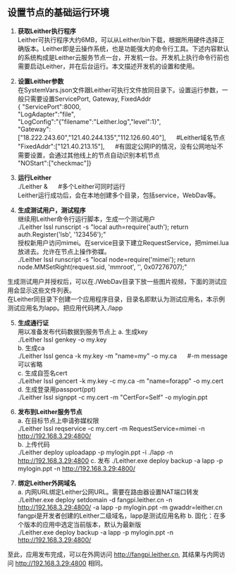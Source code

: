 ## 设置节点的基础运行环境
1. **获取Leither执行程序**  
Leither可执行程序大约6MB，可以从Leither/bin下载，根据所用硬件选择正确版本。Leither即是云操作系统，也是功能强大的命令行工具。下述内容默认的系统构成是Leither云服务节点一台，开发机一台。开发机上执行命令行前也需要启动Leither，并在后台运行。本文描述开发机的设置和使用。
  
2. **设置Leither参数**  
在SystemVars.json文件跟Leither可执行文件放同目录下。设置运行参数，一般只需要设置ServicePort, Gateway, FixedAddr  
{ "ServicePort":8000,  
  "LogAdapter":"file",  
  "LogConfig":"{\"filename\":\"Leither.log\",\"level\":1}",  
  "Gateway":["18.222.243.60","121.40.244.135","112.126.60.40"],&nbsp;&nbsp;&nbsp;&nbsp;&nbsp;&nbsp;#Leither域名节点  
  "FixedAddr":["121.40.213.15"],&nbsp;&nbsp;&nbsp;&nbsp;&nbsp;&nbsp;#有固定公网IP的情况，没有公网地址不需要设置，会通过其他线上的节点自动识别本机节点  
  "NOStart":["checkmac"]}  
  
3. **运行Leither**  
./Leither &&nbsp;&nbsp;&nbsp;&nbsp;&nbsp;&nbsp;#多个Leither可同时运行  
Leither运行成功后，会在本地创建多个目录，包括service，WebDav等。  
 
4. **生成测试用户，测试程序**  
继续用Leither命令行运行脚本，生成一个测试用户  
./Leither lssl runscript -s "local auth=require('auth'); return auth.Register('lsb', '123456');"  
授权新用户访问mimei。在service目录下建立RequestService，把mimei.lua放进去。允许在节点上操作弥媒。    
./Leither lssl runscript -s "local node=require('mimei'); return node.MMSetRight(request.sid, 'mmroot', '', 0x07276707);"  
  
生成测试用户并授权后，可以在./WebDav目录下放一些图片视频，下面的测试应用会显示这些文件列表。  
在Leither同目录下创建一个应用程序目录，目录名即默认为测试应用名，本示例测试应用名为lapp。把应用代码拷入./lapp  

5. **生成通行证**  
  用以准备发布代码数据到服务节点上
  a. 生成key  
  ./Leither lssl genkey -o my.key  
  b. 生成ca  
  ./Leither lssl genca -k my.key -m "name=my" -o my.ca&nbsp;&nbsp;&nbsp;&nbsp;&nbsp;&nbsp;#-m message 可以省略  
  c. 生成自签名cert  
  ./Leither lssl gencert -k my.key -c my.ca -m "name=forapp" -o my.cert  
  d. 生成登录用passport(ppt)  
  ./Leither lssl signppt -c my.cert -m "CertFor=Self" -o mylogin.ppt  
  
6. **发布到Leither服务节点**  
  a. 在目标节点上申请弥媒权限  
  ./Leither lssl reqservice -c my.cert -m RequestService=mimei -n http://192.168.3.29:4800/  
  b. 上传代码  
  ./Leither deploy uploadapp -p mylogin.ppt -i ./lapp -n http://192.168.3.29:4800
  c. 发布
  ./Leither.exe deploy backup -a lapp -p mylogin.ppt -n http://192.168.3.29:4800/

7. **绑定Leither外网域名**  
  a. 内网URL绑定Leither公网URL。需要在路由器设置NAT端口转发  
  ./Leither.exe deploy setdomain -d fangpi.leither.cn -n http://192.168.3.29:4800/ -a lapp -p mylogin.ppt -m gwaddr=leither.cn  
  fangpi是开发者创建的Leither二级域名，lapp是测试应用名称
  b. 固化：在多个版本的应用中选定当前版本，默认为最新版  
  ./Leither.exe deploy backup -a lapp -p mylogin.ppt -n http://192.168.3.29:4800/  

至此，应用发布完成，可以在外网访问 http://fangpi.leither.cn, 其结果与内网访问 http://192.168.3.29:4800 相同。  

